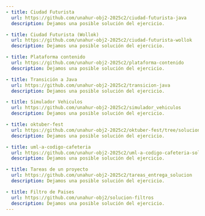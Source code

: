 ```yaml
---
- title: Ciudad Futurista
  url: https://github.com/unahur-obj2-2025c2/ciudad-futurista-java
  description: Dejamos una posible solución del ejercicio.

- title: Ciudad Futurista (Wollok)
  url: https://github.com/unahur-obj2-2025c2/ciudad-futurista-wollok
  description: Dejamos una posible solución del ejercicio.

- title: Plataforma contenido
  url: https://github.com/unahur-obj2-2025c2/plataforma-contenido
  description: Dejamos una posible solución del ejercicio.

- title: Transición a Java
  url: https://github.com/unahur-obj2-2025c2/transicion-java
  description: Dejamos una posible solución del ejercicio.

- title: Simulador Vehiculos
  url: https://github.com/unahur-obj2-2025c2/simulador_vehiculos
  description: Dejamos una posible solución del ejercicio.

- title: oktuber-fest
  url: https://github.com/unahur-obj2-2025c2/oktuber-fest/tree/solucion
  description: Dejamos una posible solución del ejercicio.

- title: uml-a-codigo-cafeteria
  url: https://github.com/unahur-obj2-2025c2/uml-a-codigo-cafeteria-solucion
  description: Dejamos una posible solución del ejercicio.

- title: Tareas de un proyecto
  url: https://github.com/unahur-obj2-2025c2/tareas_entrega_solucion
  description: Dejamos una posible solución del ejercicio.

- title: Filtro de Paises
  url: https://github.com/unahur-obj2/solucion-filtros
  description: Dejamos una posible solución del ejercicio.
---
```

